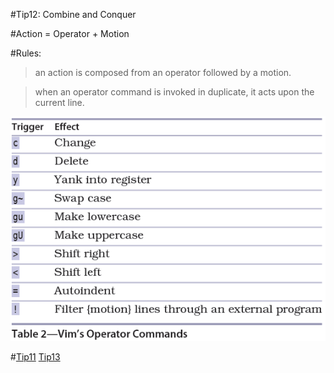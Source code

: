 #Tip12: Combine and Conquer  
  
#Action = Operator + Motion  
  
#Rules:  
>an action is composed from an operator followed by a motion.  
  
>when an operator command is invoked in duplicate, it acts upon the current line.  
  
![tip12](images/tip12.png)  
  
#[Tip11](tip11.md) [Tip13](tip13.md)
